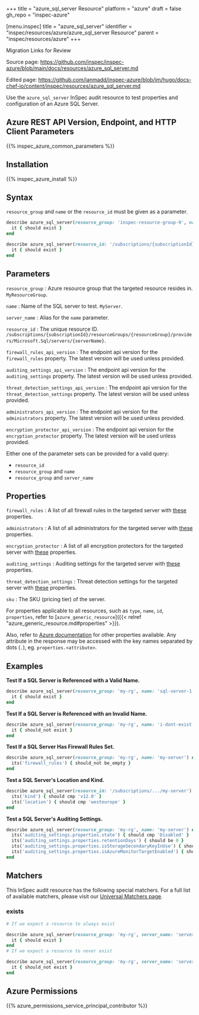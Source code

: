 +++
title = "azure_sql_server Resource"
platform = "azure"
draft = false
gh_repo = "inspec-azure"

[menu.inspec]
title = "azure_sql_server"
identifier = "inspec/resources/azure/azure_sql_server Resource"
parent = "inspec/resources/azure"
+++

<div class="admonition-note">
<p class="admonition-note-title">Migration Links for Review</p>
<div class="admonition-note-text">
<p>Source page: <a href="https://github.com/inspec/inspec-azure/blob/main/docs/resources/azure_sql_server.md">https://github.com/inspec/inspec-azure/blob/main/docs/resources/azure_sql_server.md</a></p>
<p>Edited page: <a href="https://github.com/ianmadd/inspec-azure/blob/im/hugo/docs-chef-io/content/inspec/resources/azure_sql_server.md">https://github.com/ianmadd/inspec-azure/blob/im/hugo/docs-chef-io/content/inspec/resources/azure_sql_server.md</a></p>
</div>
</div>


Use the `azure_sql_server` InSpec audit resource to test properties and configuration of an Azure SQL Server.

## Azure REST API Version, Endpoint, and HTTP Client Parameters

{{% inspec_azure_common_parameters %}}

## Installation

{{% inspec_azure_install %}}

## Syntax

`resource_group` and `name` or the `resource_id` must be given as a parameter.
```ruby
describe azure_sql_server(resource_group: 'inspec-resource-group-9', name: 'example_server') do
  it { should exist }
end
```
```ruby
describe azure_sql_server(resource_id: '/subscriptions/{subscriptionId}/resourceGroups/{resourceGroup}/providers/Microsoft.Sql/servers/{serverName}') do
  it { should exist }
end
```

## Parameters

`resource_group`
: Azure resource group that the targeted resource resides in. `MyResourceGroup`.

`name`
: Name of the SQL server to test. `MyServer`.

`server_name`
: Alias for the `name` parameter.

`resource_id`
: The unique resource ID. `/subscriptions/{subscriptionId}/resourceGroups/{resourceGroup}/providers/Microsoft.Sql/servers/{serverName}`.

`firewall_rules_api_version`
: The endpoint api version for the `firewall_rules` property. The latest version will be used unless provided.

`auditing_settings_api_version`
: The endpoint api version for the `auditing_settings` property. The latest version will be used unless provided.

`threat_detection_settings_api_version`
: The endpoint api version for the `threat_detection_settings` property. The latest version will be used unless provided.

`administrators_api_version`
: The endpoint api version for the `administrators` property. The latest version will be used unless provided.

`encryption_protector_api_version`
: The endpoint api version for the `encryption_protector` property. The latest version will be used unless provided.

Either one of the parameter sets can be provided for a valid query:
- `resource_id`
- `resource_group` and `name`
- `resource_group` and `server_name`

## Properties

`firewall_rules`
: A list of all firewall rules in the targeted server with [these](https://docs.microsoft.com/en-us/rest/api/sql/firewallrules/listbyserver#firewallrulelistresult) properties.

`administrators`
: A list of all administrators for the targeted server with [these](https://docs.microsoft.com/en-us/rest/api/sql/serverazureadadministrators/listbyserver#serverazureadadministrator) properties.

`encryption_protector`
: A list of all encryption protectors for the targeted server with [these](https://docs.microsoft.com/en-us/rest/api/sql/encryptionprotectors/listbyserver#encryptionprotector) properties.

`auditing_settings`
: Auditing settings for the targeted server with [these](https://docs.microsoft.com/en-us/rest/api/sql/server%20auditing%20settings/listbyserver#serverblobauditingpolicylistresult) properties.

`threat_detection_settings`
: Threat detection settings for the targeted server with [these](https://docs.microsoft.com/en-us/rest/api/sql/databasethreatdetectionpolicies/get#databasesecurityalertpolicy) properties.

`sku`
: The SKU (pricing tier) of the server.

For properties applicable to all resources, such as `type`, `name`, `id`, `properties`, refer to [`azure_generic_resource`]({{< relref "azure_generic_resource.md#properties" >}}).

Also, refer to [Azure documentation](https://docs.microsoft.com/en-us/rest/api/sql/servers/get#server) for other properties available. 
Any attribute in the response may be accessed with the key names separated by dots (`.`), eg. `properties.<attribute>`.

## Examples

**Test If a SQL Server is Referenced with a Valid Name.**

```ruby
describe azure_sql_server(resource_group: 'my-rg', name: 'sql-server-1') do
  it { should exist }
end
```
**Test If a SQL Server is Referenced with an Invalid Name.**

```ruby
describe azure_sql_server(resource_group: 'my-rg', name: 'i-dont-exist') do
  it { should_not exist }
end
```    
**Test If a SQL Server Has Firewall Rules Set.**

```ruby
describe azure_sql_server(resource_group: 'my-rg', name: 'my-server') do
  its('firewall_rules') { should_not be_empty }
end
```        
**Test a SQL Server's Location and Kind.**

```ruby
describe azure_sql_server(resource_id: '/subscriptions/.../my-server') do
  its('kind') { should cmp 'v12.0' }
  its('location') { should cmp 'westeurope' }
end
```
**Test a SQL Server's Auditing Settings.**

```ruby
describe azure_sql_server(resource_group: 'my-rg', name: 'my-server') do
  its('auditing_settings.properties.state') { should cmp 'Disabled' }
  its('auditing_settings.properties.retentionDays') { should be 0 }
  its('auditing_settings.properties.isStorageSecondaryKeyInUse') { should be false }
  its('auditing_settings.properties.isAzureMonitorTargetEnabled') { should be false }
end
```

## Matchers

This InSpec audit resource has the following special matchers. For a full list of available matchers, please visit our [Universal Matchers page](https://www.inspec.io/docs/reference/matchers/).

### exists

```ruby
# If we expect a resource to always exist

describe azure_sql_server(resource_group: 'my-rg', server_name: 'server-name-1') do
  it { should exist }
end
# If we expect a resource to never exist

describe azure_sql_server(resource_group: 'my-rg', server_name: 'server-name-1') do
  it { should_not exist }
end
```

## Azure Permissions

{{% azure_permissions_service_principal_contributor %}}

